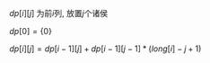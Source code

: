 

$dp[i][j]$ 为前$i$列, 放置$j$个诸侯

$dp[0] = \{0\}$

$dp[i][j] = dp[i-1][j] + dp[i-1][j-1]*(long[i] - j + 1)$

